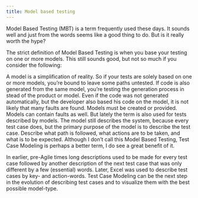 ```yaml
---
title: Model based testing
---
```


Model Based Testing (MBT) is a term frequently used these days. It sounds well and just from the words seems like a good thing to do. But is it really worth the hype?

The strict definition of Model Based Testing is when you base your testing on one or more models. This still sounds good, but not so much if you consider the following:

A model is a simplification of reality. So if your tests are solely based on one or more models, you’re bound to leave some paths untested.
If code is also generated from the same model, you’re testing the generation process in stead of the product or model. Even if the code was not generated automatically, but the developer also based his code on the model, it is not likely that many faults are found.
Models must be created or provided.
Models can contain faults as well.
But lately the term is also used for tests described by models. The model still describes the system, because every test case does, but the primary purpose of the model is to describe the test case. Describe what path is followed, what actions are to be taken, and what is to be expected. Although I don’t call this Model Based Testing, Test Case Modeling is perhaps a better term, I do see a great benefit of it.

In earlier, pre-Agile times long descriptions used to be made for every test case followed by another description of the next test case that was only different by a few (essential) words. Later, Excel was used to describe test cases by key- and action-words. Test Case Modeling can be the next step in the evolution of describing test cases and to visualize them with the best possible model-type.
